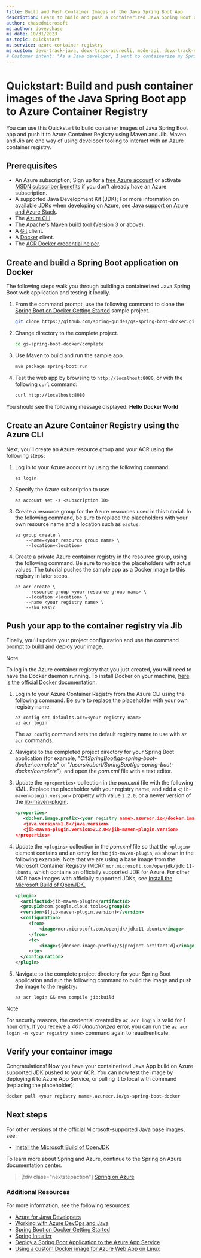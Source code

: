 ```yaml
---
title: Build and Push Container Images of the Java Spring Boot App
description: Learn to build and push a containerized Java Spring Boot app to the Azure Container Registry using Maven and Jib plugin.
author: chasedmicrosoft
ms.author: doveychase
ms.date: 10/31/2023
ms.topic: quickstart
ms.service: azure-container-registry
ms.custom: devx-track-java, devx-track-azurecli, mode-api, devx-track-extended-java
# Customer intent: "As a Java developer, I want to containerize my Spring Boot application and push it to a cloud-based container registry, so that I can easily deploy and manage my application in the cloud."
---
```


# Quickstart: Build and push container images of the Java Spring Boot app to Azure Container Registry

You can use this Quickstart to build container images of Java Spring Boot app and push it to Azure Container Registry using Maven and Jib. Maven and Jib are one way of using developer tooling to interact with an Azure container registry.

## Prerequisites

* An Azure subscription; Sign up for a [free Azure account](https://azure.microsoft.com/pricing/free-trial) or activate [MSDN subscriber benefits](https://azure.microsoft.com/pricing/member-offers/msdn-benefits-details) if you don't already have an Azure subscription.
* A supported Java Development Kit (JDK); For more information on available JDKs when developing on Azure, see [Java support on Azure and Azure Stack](/azure/developer/java/fundamentals/java-support-on-azure).
* The [Azure CLI](/cli/azure/overview).
* The Apache's [Maven](http://maven.apache.org) build tool (Version 3 or above).
* A [Git](https://git-scm.com) client.
* A [Docker](https://www.docker.com) client.
* The [ACR Docker credential helper](https://github.com/Azure/acr-docker-credential-helper).

## Create and build a Spring Boot application on Docker

The following steps walk you through building a containerized Java Spring Boot web application and testing it locally.

1. From the command prompt, use the following command to clone the [Spring Boot on Docker Getting Started](https://github.com/spring-guides/gs-spring-boot-docker) sample project.

   ```bash
   git clone https://github.com/spring-guides/gs-spring-boot-docker.git
   ```

1. Change directory to the complete project.

   ```bash
   cd gs-spring-boot-docker/complete
   ```

1. Use Maven to build and run the sample app.

   ```bash
   mvn package spring-boot:run
   ```

1. Test the web app by browsing to `http://localhost:8080`, or with the following `curl` command:

   ```bash
   curl http://localhost:8080
   ```

You should see the following message displayed: **Hello Docker World**

## Create an Azure Container Registry using the Azure CLI

Next, you'll create an Azure resource group and your ACR using the following steps:

1. Log in to your Azure account by using the following command:

   ```azurecli
   az login
   ```

1. Specify the Azure subscription to use:

   ```azurecli
   az account set -s <subscription ID>
   ```

1. Create a resource group for the Azure resources used in this tutorial. In the following command, be sure to replace the placeholders with your own resource name and a location such as `eastus`.

   ```azurecli
   az group create \
       --name=<your resource group name> \
       --location=<location>
   ```

1. Create a private Azure container registry in the resource group, using the following command. Be sure to replace the placeholders with actual values. The tutorial pushes the sample app as a Docker image to this registry in later steps.

   ```azurecli
   az acr create \
       --resource-group <your resource group name> \
       --location <location> \
       --name <your registry name> \
       --sku Basic
   ```

## Push your app to the container registry via Jib

Finally, you'll update your project configuration and use the command prompt to build and deploy your image.

> [!NOTE]
> To log in the Azure container registry that you just created, you will need to have the Docker daemon running. To install Docker on your machine, [here is the official Docker documentation](https://docs.docker.com/install/).

1. Log in to your Azure Container Registry from the Azure CLI using the following command. Be sure to replace the placeholder with your own registry name.

   ```azurecli
   az config set defaults.acr=<your registry name>
   az acr login
   ```

   The `az config` command sets the default registry name to use with `az acr` commands.

1. Navigate to the completed project directory for your Spring Boot application (for example, "*C:\SpringBoot\gs-spring-boot-docker\complete*" or "*/users/robert/SpringBoot/gs-spring-boot-docker/complete*"), and open the *pom.xml* file with a text editor.

1. Update the `<properties>` collection in the *pom.xml* file with the following XML. Replace the placeholder with your registry name, and add a `<jib-maven-plugin.version>` property with value `2.2.0`, or a newer version of the [jib-maven-plugin](https://github.com/GoogleContainerTools/jib/tree/master/jib-maven-plugin).

   ```xml
   <properties>
      <docker.image.prefix><your registry name>.azurecr.io</docker.image.prefix>
      <java.version>1.8</java.version>
      <jib-maven-plugin.version>2.2.0</jib-maven-plugin.version>
   </properties>
   ```

1. Update the `<plugins>` collection in the *pom.xml* file so that the `<plugin>` element contains and an entry for the `jib-maven-plugin`, as shown in the following example. Note that we are using a base image from the Microsoft Container Registry (MCR): `mcr.microsoft.com/openjdk/jdk:11-ubuntu`, which contains an officially supported JDK for Azure. For other MCR base images with officially supported JDKs, see [Install the Microsoft Build of OpenJDK.](/java/openjdk/install)

   ```xml
   <plugin>
     <artifactId>jib-maven-plugin</artifactId>
     <groupId>com.google.cloud.tools</groupId>
     <version>${jib-maven-plugin.version}</version>
     <configuration>
        <from>
            <image>mcr.microsoft.com/openjdk/jdk:11-ubuntu</image>
        </from>
        <to>
            <image>${docker.image.prefix}/${project.artifactId}</image>
        </to>
     </configuration>
   </plugin>
   ```

1. Navigate to the complete project directory for your Spring Boot application and run the following command to build the image and push the image to the registry:

   ```azurecli
   az acr login && mvn compile jib:build
   ```

> [!NOTE]
>
> For security reasons, the credential created by `az acr login` is valid for 1 hour only. If you receive a *401 Unauthorized* error, you can run the `az acr login -n <your registry name>` command again to reauthenticate.

## Verify your container image

Congratulations! Now you have your containerized Java App build on Azure supported JDK pushed to your ACR. You can now test the image by deploying it to Azure App Service, or pulling it to local with command (replacing the placeholder):

```bash
docker pull <your registry name>.azurecr.io/gs-spring-boot-docker
```

## Next steps

For other versions of the official Microsoft-supported Java base images, see:

* [Install the Microsoft Build of OpenJDK](/java/openjdk/install)

To learn more about Spring and Azure, continue to the Spring on Azure documentation center.

> [!div class="nextstepaction"]
> [Spring on Azure](/azure/developer/java/spring-framework)

### Additional Resources

For more information, see the following resources:

* [Azure for Java Developers](/azure/java)
* [Working with Azure DevOps and Java](/azure/devops/pipelines/ecosystems/java)
* [Spring Boot on Docker Getting Started](https://spring.io/guides/gs/spring-boot-docker/)
* [Spring Initializr](https://start.spring.io)
* [Deploy a Spring Boot Application to the Azure App Service](/azure/developer/java/spring-framework/deploy-spring-boot-java-app-on-linux#configure-maven-to-build-image-to-your-azure-container-registry)
* [Using a custom Docker image for Azure Web App on Linux](/azure/app-service/tutorial-custom-container)
